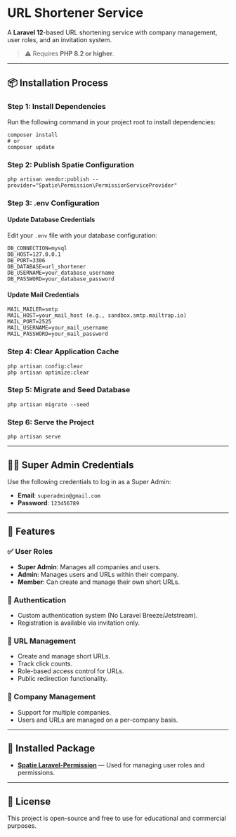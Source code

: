 # URL Shortener Service

A **Laravel 12**-based URL shortening service with company management, user roles, and an invitation system.  
> ⚠️ Requires **PHP 8.2 or higher**.

---

## 📦 Installation Process

### Step 1: Install Dependencies
Run the following command in your project root to install dependencies:

```
composer install
# or
composer update
```

### Step 2: Publish Spatie Configuration
```
php artisan vendor:publish --provider="Spatie\Permission\PermissionServiceProvider"
```

### Step 3: .env Configuration

#### Update Database Credentials
Edit your `.env` file with your database configuration:

```
DB_CONNECTION=mysql
DB_HOST=127.0.0.1
DB_PORT=3306
DB_DATABASE=url_shortener
DB_USERNAME=your_database_username
DB_PASSWORD=your_database_password
```

#### Update Mail Credentials

```
MAIL_MAILER=smtp
MAIL_HOST=your_mail_host (e.g., sandbox.smtp.mailtrap.io)
MAIL_PORT=2525
MAIL_USERNAME=your_mail_username
MAIL_PASSWORD=your_mail_password
```

### Step 4: Clear Application Cache
```
php artisan config:clear
php artisan optimize:clear
```

### Step 5: Migrate and Seed Database
```
php artisan migrate --seed
```

### Step 6: Serve the Project
```
php artisan serve
```

---

## 🧑‍💼 Super Admin Credentials

Use the following credentials to log in as a Super Admin:

- **Email**: `superadmin@gmail.com`
- **Password**: `123456789`

---

## 🚀 Features

### ✅ User Roles
- **Super Admin**: Manages all companies and users.
- **Admin**: Manages users and URLs within their company.
- **Member**: Can create and manage their own short URLs.

### 🔐 Authentication
- Custom authentication system (No Laravel Breeze/Jetstream).
- Registration is available via invitation only.

### 🔗 URL Management
- Create and manage short URLs.
- Track click counts.
- Role-based access control for URLs.
- Public redirection functionality.

### 🏢 Company Management
- Support for multiple companies.
- Users and URLs are managed on a per-company basis.

---

## 🔧 Installed Package

- **[Spatie Laravel-Permission](https://spatie.be/docs/laravel-permission)** — Used for managing user roles and permissions.

---

## 📝 License

This project is open-source and free to use for educational and commercial purposes.